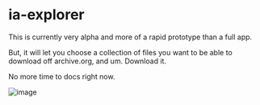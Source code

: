# ia-explorer

This is currently very alpha and more of a rapid prototype than a full app.

But, it will let you choose a collection of files you want to be able to download off archive.org, and um. Download it.

No more time to docs right now.

![image](https://github.com/playlaughlovelearn/ia-explorer/assets/7552012/2d5e81ab-3f8b-49a6-a241-601cc1e7b450)
